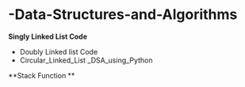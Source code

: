 # -Data-Structures-and-Algorithms
**Singly Linked List Code**
- Doubly Linked list Code
- Circular_Linked_List _DSA_using_Python
  
**Stack Function **
   

